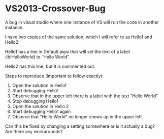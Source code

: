 VS2013-Crossover-Bug
====================

A bug in visual studio where one instance of VS will run the code in another instance.

I have two copies of the same solution, which I will refer to as Hello1 and Hello2.  

Hello1 has a line in Default.aspx that will set the text of a label (lblHelloWorld) to “Hello World”.

Hello2 has this line, but it is commented out.

Steps to reproduce (important to follow exactly):
1)	Open the solution in Hello1
2)	Start debugging Hello1
3)	Observe that in the upper left there is a label with the text “Hello World”
4)	Stop debugging Hello1
5)	Open the solution in Hello 2
6)	Start debugging Hello1 again
7)	Observe that “Hello World” no longer shows up in the upper left.

Can this be fixed by changing a setting somewhere or is it actually a bug?  Are there any workarounds?
